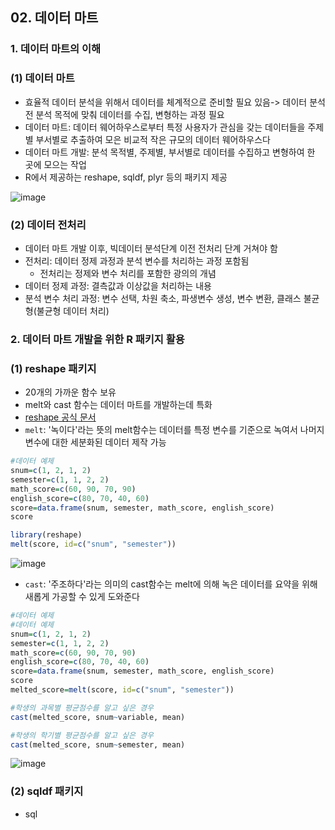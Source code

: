 ## 02. 데이터 마트
### 1. 데이터 마트의 이해
### (1) 데이터 마트
* 효율적 데이터 분석을 위해서 데이터를 체계적으로 준비할 필요 있음-> 데이터 분석 전 분석 목적에 맞춰 데이터를 수집, 변형하는 과정 필요
* 데이터 마트: 데이터 웨어하우스로부터 특정 사용자가 관심을 갖는 데이터들을 주제별 부서별로 추출하여 모은 비교적 작은 규모의 데이터 웨어하우스다
* 데이터 마트 개발: 분석 목적별, 주제별, 부서별로 데이터를 수집하고 변형하여 한 곳에 모으는 작업
* R에서 제공하는 reshape, sqldf, plyr 등의 패키지 제공

![image](https://github.com/qlkdkd/2-winter/assets/71871927/6ff90765-f538-4efc-9448-02b4e4d1b9f8)

### (2) 데이터 전처리
* 데이터 마트 개발 이후, 빅데이터 분석단계 이전 전처리 단계 거쳐야 함
* 전처리: 데이터 정제 과정과 분석 변수를 처리하는 과정 포함됨
    * 전처리는 정제와 변수 처리를 포함한 광의의 개념
* 데이터 정제 과정: 결측값과 이상값을 처리하는 내용
* 분석 변수 처리 과정: 변수 선택, 차원 축소, 파생변수 생성, 변수 변환, 클래스 불균형(불균형 데이터 처리)

### 2. 데이터 마트 개발을 위한 R 패키지 활용
### (1) reshape 패키지
* 20개의 가까운 함수 보유
* melt와 cast 함수는 데이터 마트를 개발하는데 특화
* [reshape 공식 문서](https://cran.r-project.org/web/packages/reshape/reshape.pdf)
* `melt`: '녹이다'라는 뜻의 melt함수는 데이터를 특정 변수를 기준으로 녹여서 나머지 변수에 대한 세분화된 데이터 제작 가능

```r
#데이터 예제
snum=c(1, 2, 1, 2)
semester=c(1, 1, 2, 2)
math_score=c(60, 90, 70, 90)
english_score=c(80, 70, 40, 60)
score=data.frame(snum, semester, math_score, english_score)
score

library(reshape)
melt(score, id=c("snum", "semester"))
```
![image](https://github.com/qlkdkd/2-winter/assets/71871927/c78868ae-bd8b-4260-9140-3b8880f865c2)


* `cast`: '주조하다'라는 의미의 cast함수는 melt에 의해 녹은 데이터를 요약을 위해 새롭게 가공할 수 있게 도와준다
```r
#데이터 예제
#데이터 예제
snum=c(1, 2, 1, 2)
semester=c(1, 1, 2, 2)
math_score=c(60, 90, 70, 90)
english_score=c(80, 70, 40, 60)
score=data.frame(snum, semester, math_score, english_score)
score
melted_score=melt(score, id=c("snum", "semester"))

#학생의 과목별 평균점수를 알고 싶은 경우
cast(melted_score, snum~variable, mean)

#학생의 학기별 평균점수를 알고 싶은 경우
cast(melted_score, snum~semester, mean)
```
![image](https://github.com/qlkdkd/2-winter/assets/71871927/a72db252-c36b-4c90-a607-35fc2d1a53b3)

### (2) sqldf 패키지
* sql
